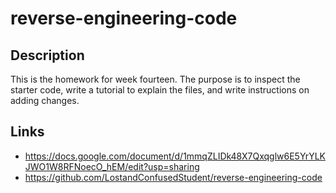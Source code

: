 # reverse-engineering-code

## Description

This is the homework for week fourteen. The purpose is to inspect the starter code, write a tutorial to explain the files, and write instructions on adding changes.

## Links

* https://docs.google.com/document/d/1mmqZLIDk48X7Qxqglw6E5YrYLKJWO1W8RFNoecO_hEM/edit?usp=sharing
* https://github.com/LostandConfusedStudent/reverse-engineering-code